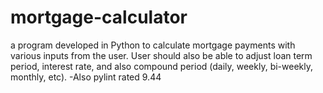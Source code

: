 # mortgage-calculator
a program developed in Python to calculate mortgage payments with various inputs from the user. 
User should also be able to adjust loan term period, interest rate, and also compound period (daily, weekly, bi-weekly, monthly, etc). 
-Also pylint rated 9.44
